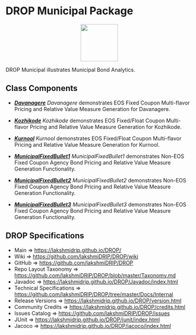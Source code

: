 # DROP Municipal Package

<p align="center"><img src="https://github.com/lakshmiDRIP/DROP/blob/master/DRIP_Logo.gif?raw=true" width="100"></p>

DROP Municipal illustrates Municipal Bond Analytics.


## Class Components

 * [***Davanagere***](https://github.com/lakshmiDRIP/DROP/tree/master/src/main/java/org/drip/sample/municipal/Davanagere.java)
 <i>Davanagere</i> demonstrates EOS Fixed Coupon Multi-flavor Pricing and Relative Value Measure Generation for Davanagere.

 * [***Kozhikode***](https://github.com/lakshmiDRIP/DROP/tree/master/src/main/java/org/drip/sample/municipal/Kozhikode.java)
 <i>Kozhikode</i> demonstrates EOS Fixed/Float Coupon Multi-flavor Pricing and Relative Value Measure Generation for Kozhikode.

 * [***Kurnool***](https://github.com/lakshmiDRIP/DROP/tree/master/src/main/java/org/drip/sample/municipal/Kurnool.java)
 <i>Kurnool</i> demonstrates EOS Fixed/Float Coupon Multi-flavor Pricing and Relative Value Measure Generation for Kurnool.

 * [***MunicipalFixedBullet1***](https://github.com/lakshmiDRIP/DROP/tree/master/src/main/java/org/drip/sample/municipal/MunicipalFixedBullet1.java)
 <i>MunicipalFixedBullet1</i> demonstrates Non-EOS Fixed Coupon Agency Bond Pricing and Relative Value Measure Generation Functionality.

 * [***MunicipalFixedBullet2***](https://github.com/lakshmiDRIP/DROP/tree/master/src/main/java/org/drip/sample/municipal/MunicipalFixedBullet2.java)
 <i>MunicipalFixedBullet2</i> demonstrates Non-EOS Fixed Coupon Agency Bond Pricing and Relative Value Measure Generation Functionality.

 * [***MunicipalFixedBullet3***](https://github.com/lakshmiDRIP/DROP/tree/master/src/main/java/org/drip/sample/municipal/MunicipalFixedBullet3.java)
 <i>MunicipalFixedBullet3</i> demonstrates Non-EOS Fixed Coupon Agency Bond Pricing and Relative Value Measure Generation Functionality.


## DROP Specifications

 * Main                     => https://lakshmidrip.github.io/DROP/
 * Wiki                     => https://github.com/lakshmiDRIP/DROP/wiki
 * GitHub                   => https://github.com/lakshmiDRIP/DROP
 * Repo Layout Taxonomy     => https://github.com/lakshmiDRIP/DROP/blob/master/Taxonomy.md
 * Javadoc                  => https://lakshmidrip.github.io/DROP/Javadoc/index.html
 * Technical Specifications => https://github.com/lakshmiDRIP/DROP/tree/master/Docs/Internal
 * Release Versions         => https://lakshmidrip.github.io/DROP/version.html
 * Community Credits        => https://lakshmidrip.github.io/DROP/credits.html
 * Issues Catalog           => https://github.com/lakshmiDRIP/DROP/issues
 * JUnit                    => https://lakshmidrip.github.io/DROP/junit/index.html
 * Jacoco                   => https://lakshmidrip.github.io/DROP/jacoco/index.html
